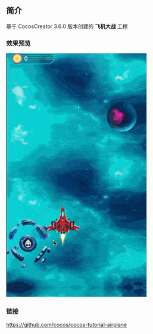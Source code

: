 ## 简介
基于 CocosCreator 3.6.0 版本创建的 **飞机大战** 工程

### 效果预览
![image](../../../gif/202209/2022092201.gif)

### 链接
https://github.com/cocos/cocos-tutorial-airplane